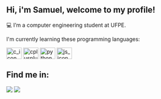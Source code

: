 ## Hi, i'm Samuel, welcome to my profile!

💻 I’m a computer engineering student at UFPE.

I'm currently learning these programming languages:
<div style="display:inline-block">
  <img align="center" alt="c_icon" height=30 width=40 src="https://cdn.jsdelivr.net/gh/devicons/devicon/icons/c/c-original.svg" />
  <img align="center" alt="cplusplus_icon" height=30 width=40 src="https://cdn.jsdelivr.net/gh/devicons/devicon/icons/cplusplus/cplusplus-original.svg" />
  <img align="center" alt="python_icon" height=30 width=40 src="https://cdn.jsdelivr.net/gh/devicons/devicon/icons/python/python-original.svg" />
  <img align="center" alt="js_icon" height=30 width=40 src="https://cdn.jsdelivr.net/gh/devicons/devicon/icons/javascript/javascript-original.svg" />
</div>

## Find me in: 
<div>
  <a href="https://www.linkedin.com/in/samuel-nunes-7842b8245" target="_blank"><img src="https://img.shields.io/badge/LinkedIn-0077B5?style=for-the-badge&logo=linkedin&logoColor=white" target="_blank"></a>
  <a href="https://www.instagram.com/samuelllna/" target="_blank"><img src="https://img.shields.io/badge/Instagram-E4405F?style=for-the-badge&logo=instagram&logoColor=white" target="_blank"></a>
</div>
